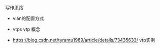
写作思路

* vlan的配置方式

* vtps  vtp 概念

* https://blog.csdn.net/tyrantu1989/article/details/73435633/  vtp实例
